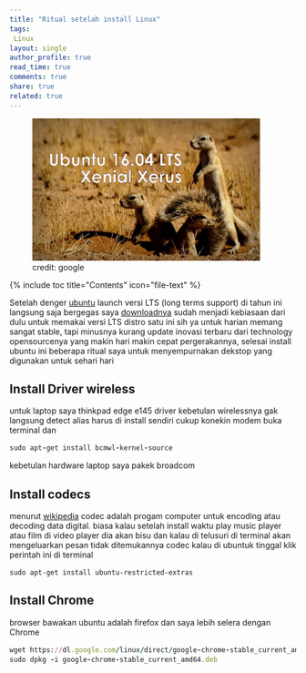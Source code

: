 ```yaml
---
title: "Ritual setelah install Linux"
tags:
 Linux
layout: single
author_profile: true
read_time: true
comments: true
share: true
related: true
---
```


 <figure style="width: 400px" class="align-center">
<img src="/images/ubuntu16.jpg">
<figcaption>credit: google</figcaption>
</figure> 

 {% include toc title="Contents" icon="file-text" %}

 Setelah denger [ubuntu](www.ubuntu.com) launch versi LTS 
 (long terms support) di tahun ini langsung saja bergegas
 saya [downloadnya](http://www.ubuntu.com/download) sudah menjadi kebiasaan dari dulu untuk memakai versi LTS distro satu ini sih ya untuk harian memang sangat stable, tapi minusnya kurang update
 inovasi terbaru dari technology opensourcenya yang makin hari makin cepat pergerakannya, selesai install ubuntu ini beberapa ritual saya untuk menyempurnakan dekstop yang digunakan untuk sehari hari
 
 
## Install Driver wireless
 untuk laptop saya thinkpad edge e145 driver kebetulan wirelessnya gak langsung
 detect alias harus di install sendiri cukup konekin modem buka terminal dan 
 ```ruby
 sudo apt-get install bcmwl-kernel-source
 ```
 kebetulan hardware laptop saya pakek broadcom 
 
## Install codecs
 menurut [wikipedia](https://en.wikipedia.org/wiki/Codec) codec adalah progam
 computer untuk encoding atau decoding data digital. biasa kalau setelah install waktu play music player atau film di video player dia akan bisu dan kalau di telusuri di terminal akan mengeluarkan pesan tidak ditemukannya codec 
 kalau di ubuntuk tinggal klik perintah ini di terminal
 
 ```
 sudo apt-get install ubuntu-restricted-extras
 ```

## Install Chrome
 browser bawakan ubuntu adalah firefox dan saya lebih selera dengan Chrome 
 ```ruby
 wget https://dl.google.com/linux/direct/google-chrome-stable_current_amd64.deb
sudo dpkg -i google-chrome-stable_current_amd64.deb
 ```